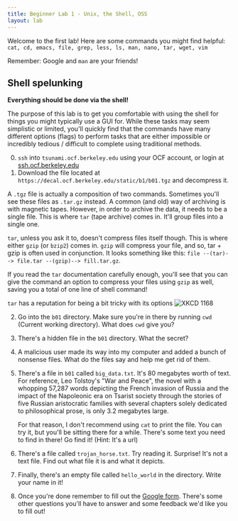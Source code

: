 ```yaml
---
title: Beginner Lab 1 - Unix, the Shell, OSS
layout: lab
---
```


Welcome to the first lab! Here are some commands you might find helpful:
`cat, cd, emacs, file, grep, less, ls, man, nano, tar, wget, vim`

Remember: Google and `man` are your friends!

## Shell spelunking
**Everything should be done via the shell!**

The purpose of this lab is to get you comfortable with using the shell for things you might typically use a GUI for. While these tasks may seem simplistic or limited, you'll quickly find that the commands have many different options (flags) to perform tasks that are either impossible or incredibly tedious / difficult to complete using traditional methods.

0. `ssh` into `tsunami.ocf.berkeley.edu` using your OCF account, or login at [ssh.ocf.berkeley.edu](https://ssh.ocf.berkeley.edu)
1.  Download the file located at `https://decal.ocf.berkeley.edu/static/b1/b01.tgz` and decompress it.

   A `.tgz` file is actually a composition of two commands. Sometimes you'll see these files as `.tar.gz` instead. A common (and old) way of archiving is with magnetic tapes. However, in order to archive the data, it needs to be a single file. This is where `tar` (tape archive) comes in. It'll group files into a single one. 

   `tar`, unless you ask it to, doesn't compress files itself though. This is where either `gzip` (or `bzip2`) comes in. `gzip` will compress your file, and so, tar + gzip is often used in conjunction. It looks something like this: `file --(tar)--> file.tar --(gzip)--> fill.tar.gz`.

   If you read the `tar` documentation carefully enough, you'll see that you can give the command an option to compress your files using `gzip` as well, saving you a total of one line of shell command!

   `tar` has a reputation for being a bit tricky with its options
   ![XKCD 1168](https://imgs.xkcd.com/comics/tar.png)

2. Go into the `b01` directory. Make sure you're in there by running `cwd` (Current working directory). What does `cwd` give you?

3. There's a hidden file in the `b01` directory. What the secret?

4. A malicious user made its way into my computer and added a bunch of nonsense files. What do the files say and help me get rid of them. 

5. There's a file in `b01` called `big_data.txt`. It's 80 megabytes worth of text.  For reference, Leo Tolstoy's "War and Peace", the novel with a whopping 57,287 words depicting the French invasion of Russia and the impact of the Napoleonic era on Tsarist society through the stories of five Russian aristocratic families with several chapters solely dedicated to philosophical prose, is only 3.2 megabytes large. 
    
   For that reason, I don't recommend using `cat` to print the file. You can try it, but you'll be sitting there for a while. There's some text you need to find in there! Go find it! (Hint: It's a url)

6. There's a file called `trojan_horse.txt`. Try reading it. Surprise! It's not a text file.  Find out what file it is and what it depicts.

7. Finally, there's an empty file called `hello_world` in the directory. Write your name in it!

8. Once you're done remember to fill out the [Google form](https://goo.gl/forms/H7odCjvpDYslkvSb2). There's some other questions you'll have to answer and some feedback we'd like you to fill out!

